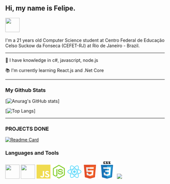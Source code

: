  

## **Hi, my name is Felipe.** ## 
<a href="https://www.linkedin.com/in/felipesantosjr/"><img src="https://cdn.jsdelivr.net/gh/devicons/devicon/icons/linkedin/linkedin-original.svg" width='45' height='45'></a>

I'm a 21 years old Computer Science student at Centro Federal de Educação Celso Suckow da Fonseca (CEFET-RJ) at Rio de Janeiro - Brazil.  

***
:muscle: I have knowledge in c#, javascript, node.js

:books: I'm currently learning React.js and .Net Core


***

### **My Github Stats** ###


[![Anurag's GitHub stats](https://github-readme-stats.vercel.app/api?username=felipe-junior&show_icons=true&theme=midnight-purple)]

[![Top Langs](https://github-readme-stats.vercel.app/api/top-langs/?username=felipe-junior&layout=compact&hide=jupyter%20Notebook,CSS&theme=prussian)]

***
### **PROJECTS DONE** ###
[![Readme Card](https://github-readme-stats.vercel.app/api/pin/?username=felipe-junior&repo=projeto-ramo&show_owner=true&theme=gotham)](https://github.com/felipe-junior/projeto-ramo)




### **Languages and Tools** ###

<div style="display: inline_block">
 <img src=https://cdn.jsdelivr.net/gh/devicons/devicon/icons/csharp/csharp-original.svg width='45' height='45'>
 <img src=https://cdn.jsdelivr.net/gh/devicons/devicon/icons/dotnetcore/dotnetcore-original.svg width='45' height='45'>
 <img src=https://raw.githubusercontent.com/devicons/devicon/master/icons/javascript/javascript-plain.svg width='45' height='45'> 
 <img src=https://raw.githubusercontent.com/devicons/devicon/master/icons/nodejs/nodejs-original.svg width='45' height='45'>
 <img src=https://raw.githubusercontent.com/devicons/devicon/master/icons/react/react-original.svg width='45' height='45'>
 <img src=https://raw.githubusercontent.com/devicons/devicon/master/icons/html5/html5-original.svg width='45'height='45'>
 <img src=https://raw.githubusercontent.com/devicons/devicon/master/icons/css3/css3-original-wordmark.svg width='55'height='55'>
 <img src=https://cdn.jsdelivr.net/gh/devicons/devicon/icons/git/git-plain.svg width='50' heigth='50'>
</div>


